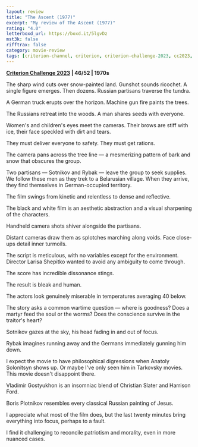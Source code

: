 ```yaml
---
layout: review
title: "The Ascent (1977)"
excerpt: "My review of The Ascent (1977)"
rating: "4.0"
letterboxd_url: https://boxd.it/5lgvDz
mst3k: false
rifftrax: false
category: movie-review
tags: [criterion-channel, criterion, criterion-challenge-2023, cc2023, golden-bear, 1001-movies, sight-and-sound, eclipse]
---
```


<b><a href="https://boxd.it/pXW6q/detail" target="_blank" rel="noopener">Criterion Challenge 2023</a> | 46/52 | 1970s</b>

The sharp wind cuts over snow-painted land. Gunshot sounds ricochet. A single figure emerges. Then dozens. Russian partisans traverse the tundra.

A German truck erupts over the horizon. Machine gun fire paints the trees.

The Russians retreat into the woods. A man shares seeds with everyone.

Women's and children's eyes meet the cameras. Their brows are stiff with ice, their face speckled with dirt and tears.

They must deliver everyone to safety. They must get rations.

The camera pans across the tree line — a mesmerizing pattern of bark and snow that obscures the group.

Two partisans — Sotnikov and Rybak — leave the group to seek supplies. We follow these men as they trek to a Belarusian village. When they arrive, they find themselves in German-occupied territory.

The film swings from kinetic and relentless to dense and reflective.

The black and white film is an aesthetic abstraction and a visual sharpening of the characters.

Handheld camera shots shiver alongside the partisans.

Distant cameras draw them as splotches marching along voids. Face close-ups detail inner turmoils.

The script is meticulous, with no variables except for the environment. Director Larisa Shepitko wanted to avoid any ambiguity to come through.

The score has incredible dissonance stings.

The result is bleak and human.

The actors look genuinely miserable in temperatures averaging 40 below.

The story asks a common wartime question — where is goodness? Does a martyr feed the soul or the worms? Does the conscience survive in the traitor's heart?

Sotnikov gazes at the sky, his head fading in and out of focus.

Rybak imagines running away and the Germans immediately gunning him down.

I expect the movie to have philosophical digressions when Anatoly Solonitsyn shows up. Or maybe I've only seen him in Tarkovsky movies. This movie doesn't disappoint there.

Vladimir Gostyukhon is an insomniac blend of Christian Slater and Harrison Ford.

Boris Plotnikov resembles every classical Russian painting of Jesus.

I appreciate what most of the film does, but the last twenty minutes bring everything into focus, perhaps to a fault.

I find it challenging to reconcile patriotism and morality, even in more nuanced cases.
